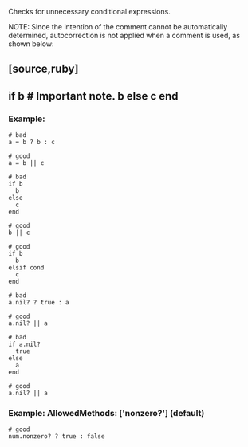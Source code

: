 Checks for unnecessary conditional expressions.

NOTE: Since the intention of the comment cannot be automatically determined,
autocorrection is not applied when a comment is used, as shown below:

[source,ruby]
-----
if b
    # Important note.
    b
else
    c
end
-----

### Example:
    # bad
    a = b ? b : c

    # good
    a = b || c

    # bad
    if b
      b
    else
      c
    end

    # good
    b || c

    # good
    if b
      b
    elsif cond
      c
    end

    # bad
    a.nil? ? true : a

    # good
    a.nil? || a

    # bad
    if a.nil?
      true
    else
      a
    end

    # good
    a.nil? || a

### Example: AllowedMethods: ['nonzero?'] (default)
    # good
    num.nonzero? ? true : false
